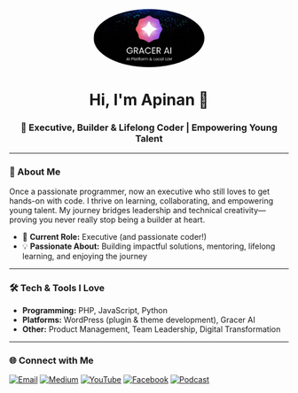 <div align="center">
  <img src="og.jpg" alt="iamapinan's profile image" width="200" style="border-radius:50%">
  <h1>Hi, I'm Apinan 🚀</h1>
  <h3>🚀 Executive, Builder & Lifelong Coder | Empowering Young Talent</h3>
</div>

---

### 👋 About Me

Once a passionate programmer, now an executive who still loves to get hands-on with code. I thrive on learning, collaborating, and empowering young talent. My journey bridges leadership and technical creativity—proving you never really stop being a builder at heart.

- 💼 **Current Role:** Executive (and passionate coder!)
- 💡 **Passionate About:** Building impactful solutions, mentoring, lifelong learning, and enjoying the journey

---

### 🛠 Tech & Tools I Love

- **Programming:** PHP, JavaScript, Python
- **Platforms:** WordPress (plugin & theme development), Gracer AI
- **Other:** Product Management, Team Leadership, Digital Transformation

---

### 🌐 Connect with Me

[![Email](https://img.shields.io/badge/email-iamapinan@gmail.com-red?style=flat&logo=gmail)](mailto:iamapinan@gmail.com)
[![Medium](https://img.shields.io/badge/Medium-iamapinan-black?style=flat&logo=medium)](https://medium.com/@iamapinan)
[![YouTube](https://img.shields.io/badge/YouTube-@IamApinan-red?style=flat&logo=youtube)](https://www.youtube.com/@IamApinan)
[![Facebook](https://img.shields.io/badge/Facebook-9apinan-1877F2?style=flat&logo=facebook)](https://www.facebook.com/9apinan/)
[![Podcast](https://img.shields.io/badge/Podcast-Spotify-green?style=flat&logo=spotify)](https://open.spotify.com/show/6MxDmorxysq3oEBDSUDXst)

